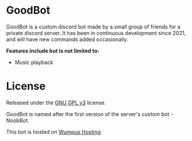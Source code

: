 # GoodBot

GoodBot is a custom discord bot made by a small group of friends for a private discord server. It has been in continuous development since 2021, and will have new commands added occasionally.

**Features include but is not limited to:**

- Music playback

# License

Released under the [GNU GPL v3](https://www.gnu.org/licenses/gpl-3.0.en.html) license.

GoodBot is named after the first version of the server's custom bot - NoobBot.

This bot is hosted on [Wumpus Hosting](https://wumpus.host).
